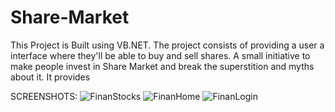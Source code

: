 ﻿# Share-Market
This Project is Built using VB.NET.
The project consists of providing a user a interface where they'll be able to buy and sell shares.
A small initiative to make people invest in Share Market and break the superstition and myths about it.
It provides 

SCREENSHOTS:
![FinanStocks](https://user-images.githubusercontent.com/79316453/110063818-e1fb3a00-7d91-11eb-9fd8-4888265ea70b.png)
![FinanHome](https://user-images.githubusercontent.com/79316453/110063831-e7588480-7d91-11eb-83e5-c29f0f0203b5.png)
![FinanLogin](https://user-images.githubusercontent.com/79316453/110063835-ea537500-7d91-11eb-834b-9c3c08e1cf1e.png)
